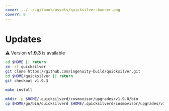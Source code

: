```yaml
---
cover: ../../.gitbook/assets/quicksilver-banner.png
coverY: 0
---
```


# Updates

⚠️ Version **v1.9.3** is available

```bash
cd $HOME || return
rm -rf quicksilver
git clone https://github.com/ingenuity-build/quicksilver.git
cd $HOME/quicksilver || return
git checkout v1.9.3

make install

mkdir -p $HOME/.quicksilverd/cosmovisor/upgrades/v1.9.0/bin
cp $HOME/go/bin/quicksilverd $HOME/.quicksilverd/cosmovisor/upgrades/v1.9.0/bin/
```
